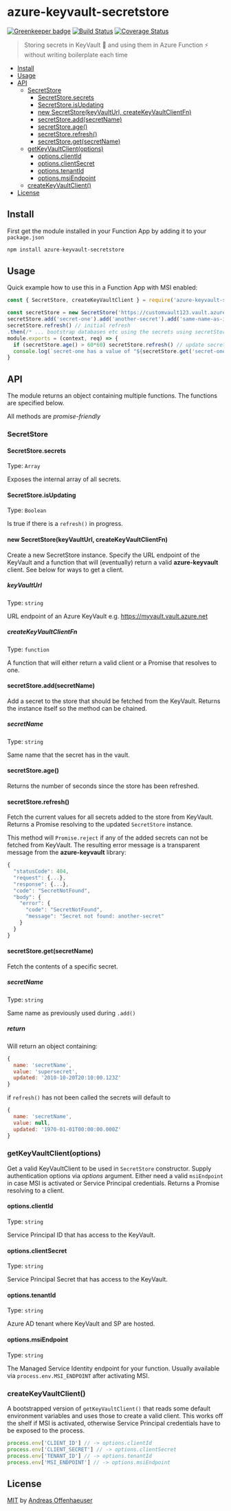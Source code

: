 # azure-keyvault-secretstore

[![Greenkeeper badge](https://badges.greenkeeper.io/anoff/azure-keyvault-secretstore.svg)](https://greenkeeper.io/)
[![Build Status](https://travis-ci.org/anoff/azure-keyvault-secretstore.svg?branch=master)](https://travis-ci.org/anoff/azure-keyvault-secretstore)
[![Coverage Status](https://coveralls.io/repos/github/anoff/azure-keyvault-secretstore/badge.svg?branch=master)](https://coveralls.io/github/anoff/azure-keyvault-secretstore?branch=master)

> Storing secrets in KeyVault 🔐 and using them in Azure Function ⚡️ without writing boilerplate each time

<!-- TOC depthFrom:2 depthTo:4 -->

- [Install](#install)
- [Usage](#usage)
- [API](#api)
  - [SecretStore](#secretstore)
    - [SecretStore.secrets](#secretstoresecrets)
    - [SecretStore.isUpdating](#secretstoreisupdating)
    - [new SecretStore(keyVaultUrl, createKeyVaultClientFn)](#new-secretstorekeyvaulturl-createkeyvaultclientfn)
    - [secretStore.add(secretName)](#secretstoreaddsecretname)
    - [secretStore.age()](#secretstoreage)
    - [secretStore.refresh()](#secretstorerefresh)
    - [secretStore.get(secretName)](#secretstoregetsecretname)
  - [getKeyVaultClient(options)](#getkeyvaultclientoptions)
    - [options.clientId](#optionsclientid)
    - [options.clientSecret](#optionsclientsecret)
    - [options.tenantId](#optionstenantid)
    - [options.msiEndpoint](#optionsmsiendpoint)
  - [createKeyVaultClient()](#createkeyvaultclient)
- [License](#license)

<!-- /TOC -->

## Install

First get the module installed in your Function App by adding it to your `package.json`

```sh
npm install azure-keyvault-secretstore
```

## Usage

Quick example how to use this in a Function App with MSI enabled:

```javascript
const { SecretStore, createKeyVaultClient } = require('azure-keyvault-secretstore')

const secretStore = new SecretStore('https://customvault123.vault.azure.net', createKeyVaultClient)
secretStore.add('secret-one').add('another-secret').add('same-name-as-in-keyvault')
secretStore.refresh() // initial refresh
.then(/* ... bootstrap databases etc using the secrets using secretStore.get('secret-one').value */)
module.exports = (context, req) => {
  if (secretStore.age() > 60*60) secretStore.refresh() // update secrets (async) once per hour - depending on function call frequency
  console.log(`secret-one has a value of "${secretStore.get('secret-one').value}" and was last updated ${Date.now() - secretStore.get('secret-one').updated} seconds ago`)
}
```

## API

The module returns an object containing multiple functions. The functions are specified below.

All methods are _promise-friendly_

### SecretStore

#### SecretStore.secrets

Type: `Array`

Exposes the internal array of all secrets.

#### SecretStore.isUpdating

Type: `Boolean`

Is true if there is a `refresh()` in progress.

#### new SecretStore(keyVaultUrl, createKeyVaultClientFn)

Create a new SecretStore instance. Specify the URL endpoint of the KeyVault and a function that will (eventually) return a valid **azure-keyvault** client. See below for ways to get a client.

##### keyVaultUrl

Type: `string`

URL endpoint of an Azure KeyVault e.g. https://myvault.vault.azure.net

##### createKeyVaultClientFn

Type: `function`

A function that will either return a valid client or a Promise that resolves to one.

#### secretStore.add(secretName)

Add a secret to the store that should be fetched from the KeyVault. Returns the instance itself so the method can be chained.

##### secretName

Type: `string`

Same name that the secret has in the vault.

#### secretStore.age()

Returns the number of seconds since the store has been refreshed.

#### secretStore.refresh()

Fetch the current values for all secrets added to the store from KeyVault. Returns a Promise resolving to the updated `SecretStore` instance.

This method will `Promise.reject` if any of the added secrets can not be fetched from KeyVault. The resulting error message is a transparent message from the **azure-keyvault** library:

```javascript
{
  "statusCode": 404,
  "request": {...},
  "response": {...},
  "code": "SecretNotFound",
  "body": {
    "error": {
      "code": "SecretNotFound",
      "message": "Secret not found: another-secret"
    }
  }
}
```

#### secretStore.get(secretName)

Fetch the contents of a specific secret.

##### secretName

Type: `string`

Same name as previously used during `.add()`

##### return
Will return an object containing:

```javascript
{
  name: 'secretName',
  value: 'supersecret',
  updated: '2010-10-20T20:10:00.123Z'
}
```

if `refresh()` has not been called the secrets will default to

```javascript
{
  name: 'secretName',
  value: null,
  updated: '1970-01-01T00:00:00.000Z'
}
```

### getKeyVaultClient(options)

Get a valid KeyVaultClient to be used in `SecretStore` constructor. Supply authentication options via _options_ argument. Either need a valid `msiEndpoint` in case MSI is activated or Service Principal credentials.
Returns a Promise resolving to a client.

#### options.clientId

Type: `string`

Service Principal ID that has access to the KeyVault.

#### options.clientSecret

Type: `string`

Service Principal Secret that has access to the KeyVault.

#### options.tenantId

Type: `string`

Azure AD tenant where KeyVault and SP are hosted.

#### options.msiEndpoint

Type: `string`

The Managed Service Identity endpoint for your function. Usually available via `process.env.MSI_ENDPOINT` after activating MSI.

### createKeyVaultClient()

A bootstrapped version of `getKeyVaultClient()` that reads some default environment variables and uses those to create a valid client. This works off the shelf if MSI is activated, otherwise Service Principal credentials have to be exposed to the process.

```javascript
process.env['CLIENT_ID'] // -> options.clientId
process.env['CLIENT_SECRET'] // -> options.clientSecret
process.env['TENANT_ID'] // -> options.tenantId
process.env['MSI_ENDPOINT'] // -> options.msiEndpoint
```

## License

[MIT](./LICENSE) by [Andreas Offenhaeuser](https://anoff.io)
